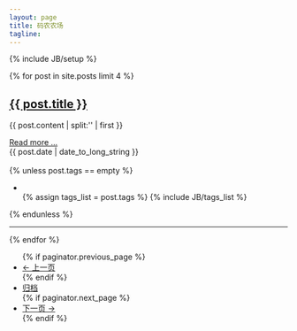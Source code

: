 ```yaml
---
layout: page
title: 码农农场
tagline:
---
```

{% include JB/setup %}

<div class="row-fluid">
    {% for post in site.posts limit 4 %}
    <div class="span12" display="none"></div>
    <div class="span12 row">
    <h2><a class="title" href="{{ BASE_PATH }}{{ post.url }}">{{ post.title }}</a></h2>
    <div class="post_at_index">
    <p>
    {{ post.content | split:'<!--more-->' | first }}
    </p>
    <a href="{{ BASE_PATH }}{{ post.url }}" rel="nofollow">Read more ...</a><div class="date">{{ post.date | date_to_long_string }}</div>
    </div>
    <br/>
    <div>
        {% unless post.tags == empty %}
        <ul class="tag_box inline">
        <li><i class="icon-tags"></i></li>
        {% assign tags_list = post.tags %}
        {% include JB/tags_list %}
        </ul>
        {% endunless %}
    </div>
    </div>
    <div style="clear: both;"></div>
    <hr/>
    {% endfor %}
</div>

<div class="pagination">
      <ul>{% if paginator.previous_page %}
        <li class="next"><a href='{% if paginator.previous_page > 1 %}/page{{ paginator.previous_page}}{% else %}/{% endif %}'>&larr; 上一页</a></li>{% endif %}
        <li><a href="{{ BASE_PATH }}{{ site.JB.archive_path }}">归档</a></li>{% if paginator.next_page %}
        <li class="prev"><a href='/page{{ paginator.next_page }}'>下一页 &rarr;</a></li>{% endif %}
      </ul>
</div>
